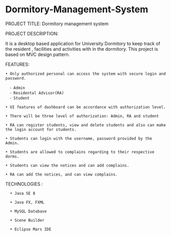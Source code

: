 # Dormitory-Management-System

PROJECT TITLE: Dormitory management system

PROJECT DESCRIPTION: 

It is a desktop based application for University Dormitory to keep track of the resident , facilities and activities with in the dormitory. This project is based on MVC design pattern.


FEATURES:

    • Only authorized personal can access the system with secure login and password.
      
      ⁃ Admin
      ⁃ Residental Advisor(RA)
      ⁃ Student

    • UI features of dashboard can be accordance with authorization level.

    • There will be three level of authorization: Admin, RA and student

    • RA can register students, view and delete students and also can make the login account for students.

    • Students can login with the username, password provided by the Admin.

    • Students are allowed to complains regarding to their respective dorms.

    • Students can view the notices and can add complains.

    • RA can add the notices, and can view complains.

TECHNOLOGIES :

      • Java SE 8

      • Java FX, FXML

      • MySQL Database

      • Scene Builder

      • Eclipse Mars IDE
